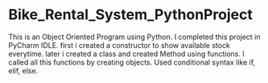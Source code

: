 # Bike_Rental_System_PythonProject
This is an Object Oriented Program using Python.
I completed this project in PyCharm IDLE.
first i created a constructor to show available stock everytime.
later i created a class and created Method using functions.
I called all this functions by creating objects.
Used conditional syntax like if, elif, else.
